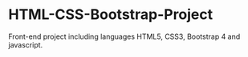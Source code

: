 # HTML-CSS-Bootstrap-Project
Front-end project including languages HTML5, CSS3, Bootstrap 4 and javascript. 
